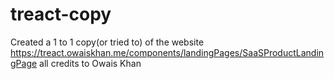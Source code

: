 # treact-copy
Created a 1 to 1 copy(or tried to) of the website 
https://treact.owaiskhan.me/components/landingPages/SaaSProductLandingPage
all credits to Owais Khan 
